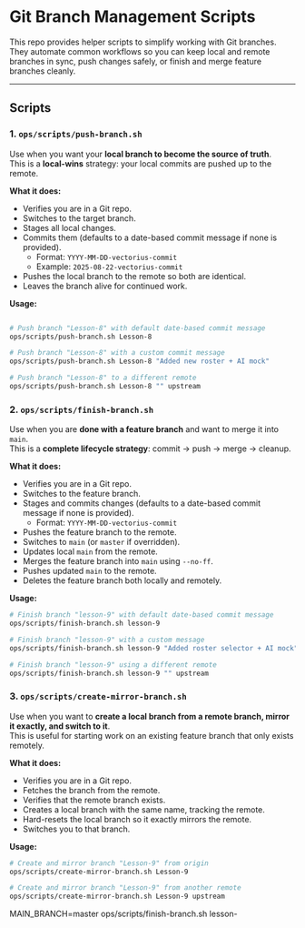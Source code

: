 # Git Branch Management Scripts

This repo provides helper scripts to simplify working with Git branches.  
They automate common workflows so you can keep local and remote branches in sync, push changes safely, or finish and merge feature branches cleanly.

---

## Scripts

### 1. `ops/scripts/push-branch.sh`

Use when you want your **local branch to become the source of truth**.  
This is a **local-wins** strategy: your local commits are pushed up to the remote.

**What it does:**
- Verifies you are in a Git repo.  
- Switches to the target branch.  
- Stages all local changes.  
- Commits them (defaults to a date-based commit message if none is provided).  
  - Format: `YYYY-MM-DD-vectorius-commit`  
  - Example: `2025-08-22-vectorius-commit`  
- Pushes the local branch to the remote so both are identical.  
- Leaves the branch alive for continued work.  

**Usage:**
```bash 

# Push branch "Lesson-8" with default date-based commit message
ops/scripts/push-branch.sh Lesson-8

# Push branch "Lesson-8" with a custom commit message
ops/scripts/push-branch.sh Lesson-8 "Added new roster + AI mock"

# Push branch "Lesson-8" to a different remote
ops/scripts/push-branch.sh Lesson-8 "" upstream

```

### 2. `ops/scripts/finish-branch.sh`

Use when you are **done with a feature branch** and want to merge it into `main`.  
This is a **complete lifecycle strategy**: commit → push → merge → cleanup.

**What it does:**
- Verifies you are in a Git repo.  
- Switches to the feature branch.  
- Stages and commits changes (defaults to a date-based commit message if none is provided).  
  - Format: `YYYY-MM-DD-vectorius-commit`  
- Pushes the feature branch to the remote.  
- Switches to `main` (or `master` if overridden).  
- Updates local `main` from the remote.  
- Merges the feature branch into `main` using `--no-ff`.  
- Pushes updated `main` to the remote.  
- Deletes the feature branch both locally and remotely.  

**Usage:**
```bash
# Finish branch "lesson-9" with default date-based commit message
ops/scripts/finish-branch.sh lesson-9

# Finish branch "lesson-9" with a custom message
ops/scripts/finish-branch.sh lesson-9 "Added roster selector + AI mock"

# Finish branch "lesson-9" using a different remote
ops/scripts/finish-branch.sh lesson-9 "" upstream
```

### 3. `ops/scripts/create-mirror-branch.sh`

Use when you want to **create a local branch from a remote branch, mirror it exactly, and switch to it**.  
This is useful for starting work on an existing feature branch that only exists remotely.

**What it does:**
- Verifies you are in a Git repo.  
- Fetches the branch from the remote.  
- Verifies that the remote branch exists.  
- Creates a local branch with the same name, tracking the remote.  
- Hard-resets the local branch so it exactly mirrors the remote.  
- Switches you to that branch.  

**Usage:**
```bash
# Create and mirror branch "Lesson-9" from origin
ops/scripts/create-mirror-branch.sh Lesson-9

# Create and mirror branch "Lesson-9" from another remote
ops/scripts/create-mirror-branch.sh Lesson-9 upstream
```

MAIN_BRANCH=master ops/scripts/finish-branch.sh lesson-